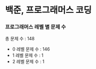 # 백준, 프로그래머스 코딩
### 프로그래머스 레벨 별 문제 수
총 문제 수 : 148
- 0 레벨 문제 수 : 146
- 1 레벨 문제 수 : 1
- 2 레벨 문제 수 : 1

